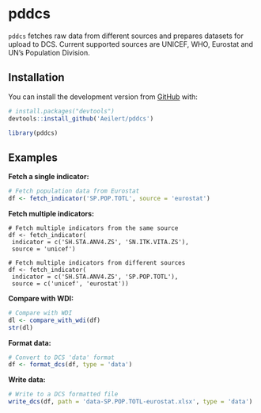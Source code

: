 
<!-- README.md is generated from README.Rmd. Please edit that file -->

# pddcs

<!-- badges: start -->
<!-- badges: end -->

`pddcs` fetches raw data from different sources and prepares datasets
for upload to DCS. Current supported sources are UNICEF, WHO, Eurostat
and UN’s Population Division.

## Installation

You can install the development version from
[GitHub](https://github.com/) with:

``` r
# install.packages("devtools")
devtools::install_github('Aeilert/pddcs')
```

``` r
library(pddcs)
```

## Examples

**Fetch a single indicator:**

``` r
# Fetch population data from Eurostat
df <- fetch_indicator('SP.POP.TOTL', source = 'eurostat')
```

**Fetch multiple indicators:**

    # Fetch multiple indicators from the same source
    df <- fetch_indicator(
     indicator = c('SH.STA.ANV4.ZS', 'SN.ITK.VITA.ZS'),
     source = 'unicef')

    # Fetch multiple indicators from different sources
    df <- fetch_indicator(
     indicator = c('SH.STA.ANV4.ZS', 'SP.POP.TOTL'),
     source = c('unicef', 'eurostat'))

**Compare with WDI:**

``` r
# Compare with WDI
dl <- compare_with_wdi(df)
str(dl)
```

**Format data:**

``` r
# Convert to DCS 'data' format 
df <- format_dcs(df, type = 'data')
```

**Write data:**

``` r
# Write to a DCS formatted file  
write_dcs(df, path = 'data-SP.POP.TOTL-eurostat.xlsx', type = 'data')
```
